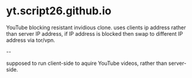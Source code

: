 # yt.script26.github.io

YouTube blocking resistant invidious clone. uses clients ip address rather than server IP address, if IP address is blocked then swap to different IP address via tor/vpn. 

--

supposed to run client-side to aquire YouTube videos, rather than server-side.
